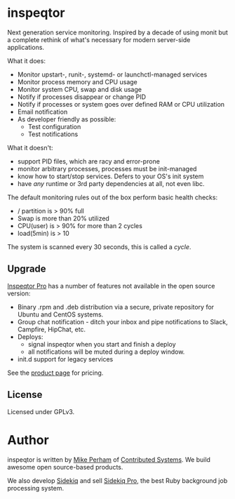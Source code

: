# inspeqtor

Next generation service monitoring.  Inspired by a decade of
using monit but a complete rethink of what's necessary for modern
server-side applications.

What it does:

* Monitor upstart-, runit-, systemd- or launchctl-managed services
* Monitor process memory and CPU usage
* Monitor system CPU, swap and disk usage
* Notify if processes disappear or change PID
* Notify if processes or system goes over defined RAM or CPU utilization
* Email notification
* As developer friendly as possible:
  - Test configuration
  - Test notifications

What it doesn't:

* support PID files, which are racy and error-prone
* monitor arbitrary processes, processes must be init-managed
* know how to start/stop services.  Defers to your OS's init system
* have *any* runtime or 3rd party dependencies at all, not even libc.

The default monitoring rules out of the box perform basic health checks:

* / partition is > 90% full
* Swap is more than 20% utilized
* CPU(user) is > 90% for more than 2 cycles
* load(5min) is > 10

The system is scanned every 30 seconds, this is called a *cycle*.

## Upgrade

[Inspeqtor Pro](http://contribsys.com/inspeqtor) has a number of features not available in the open source version:

* Binary .rpm and .deb distribution via a secure, private repository for Ubuntu and CentOS systems.
* Group chat notification - ditch your inbox and pipe notifications to Slack, Campfire, HipChat, etc.
* Deploys:
  - signal inspeqtor when you start and finish a deploy
  - all notifications will be muted during a deploy window.
* init.d support for legacy services

See the [product page](http://contribsys.com/inspeqtor) for pricing.


## License

Licensed under GPLv3.

# Author

inspeqtor is written by [Mike Perham](http://twitter.com/mperham) of [Contributed Systems](http://contribsys.com).  We build awesome open source-based products.

We also develop [Sidekiq](http://sidekiq.org) and sell [Sidekiq
Pro](http://sidekiq.org/pro), the best Ruby background job processing
system.

